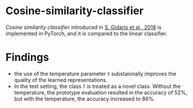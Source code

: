 # Cosine-similarity-classifier

*Cosine similarity classifier* introduced in [S. Gidaris et al., 2018](https://openaccess.thecvf.com/content_cvpr_2018/papers/Gidaris_Dynamic_Few-Shot_Visual_CVPR_2018_paper.pdf) is implemented in PyTorch, and it is compared to the linear classifier.<br>

# Findings
- the use of the temperature parameter τ substaionally improves the quality of the learned representations.
- In the test setting, the class `7` is treated as a novel class. Without the temperature, the prototype evaluation resulted in the accuracy of 52%, but with the temperature, the accuracy increased to 86%.
